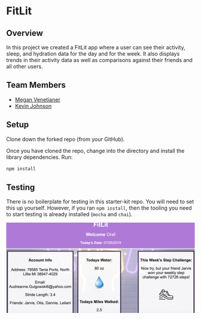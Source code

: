 # FitLit


## Overview

In this project we created a FitLit app where a user can see their activity, sleep, and hydration data for the day and for the week. It also displays trends in their activity data as well as comparisons against their friends and all other users.

## Team Members
* [Megan Venetianer](https://github.com/megan-venetianer)
* [Kevin Johnson](https://github.com/KevDev90)

## Setup

Clone down the forked repo (from your GitHub).

Once you have cloned the repo, change into the directory and install the library dependencies. Run:

```bash
npm install
```


## Testing

There is no boilerplate for testing in this starter-kit repo. You will need to set this up yourself. However, if you ran `npm install`, then the tooling you need to start testing is already installed (`mocha` and `chai`).



![Welcome Screen](https://github.com/KevDev90/fitlit-starter-kit/blob/master/Images/screenshot2.png)
